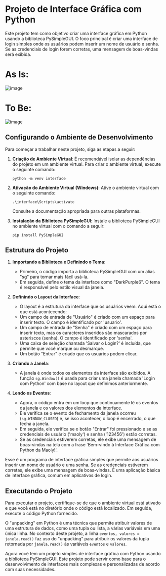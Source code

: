 # Projeto de Interface Gráfica com Python

Este projeto tem como objetivo criar uma interface gráfica em Python usando a biblioteca PySimpleGUI. O foco principal é criar uma interface de login simples onde os usuários podem inserir um nome de usuário e senha. Se as credenciais de login forem corretas, uma mensagem de boas-vindas será exibida.

# As Is:


![image](https://github.com/MaolyDevTech/Interface-Graf-Python/assets/144358009/c23e7366-3e72-4f58-9b60-caf1b6af892e)      

# To Be:

![image](https://github.com/MaolyDevTech/Interface-Graf-Python/assets/144358009/8ebaa548-6b00-4d44-a518-ff56725bbefe)


## Configurando o Ambiente de Desenvolvimento

Para começar a trabalhar neste projeto, siga as etapas a seguir:

1. **Criação de Ambiente Virtual**: É recomendável isolar as dependências do projeto em um ambiente virtual. Para criar o ambiente virtual, execute o seguinte comando:

   ```
   python -m venv interface
   ```

2. **Ativação do Ambiente Virtual (Windows)**: Ative o ambiente virtual com o seguinte comando:

   ```
   .\interface\Scripts\activate
   ```

   Consulte a documentação apropriada para outras plataformas.

3. **Instalação da Biblioteca PySimpleGUI**: Instale a biblioteca PySimpleGUI no ambiente virtual com o comando a seguir:

   ```
   pip install PySimpleGUI
   ```

## Estrutura do Projeto


1. **Importando a Biblioteca e Definindo o Tema**:

   - Primeiro, o código importa a biblioteca PySimpleGUI com um alias "sg" para tornar mais fácil usá-la.
   - Em seguida, define o tema da interface como "DarkPurple6". O tema é responsável pelo estilo visual da janela.

2. **Definindo o Layout da Interface**:

   - O layout é a estrutura da interface que os usuários veem. Aqui está o que está acontecendo:
   - Um campo de entrada de "Usuário" é criado com um espaço para inserir texto. O campo é identificado por 'usuario'.
   - Um campo de entrada de "Senha" é criado com um espaço para inserir texto, mas os caracteres inseridos são mascarados por asteriscos (senha). O campo é identificado por 'senha'.
   - Uma caixa de seleção chamada 'Salvar o Login?' é incluída, que permite que você marque ou desmarque.
   - Um botão "Entrar" é criado que os usuários podem clicar.

3. **Criando a Janela**:

   - A janela é onde todos os elementos da interface são exibidos. A função `sg.Window()` é usada para criar uma janela chamada 'Login com Python' com base no layout que definimos anteriormente.

4. **Lendo os Eventos**:

   - Agora, o código entra em um loop que continuamente lê os eventos da janela e os valores dos elementos da interface.
   - Ele verifica se o evento de fechamento da janela ocorreu (`sg.WINDOW_CLOSED`) e, se isso acontecer, o loop é encerrado, o que fecha a janela.
   - Em seguida, ele verifica se o botão "Entrar" foi pressionado e se as credenciais de usuário ('maoly') e senha ('123456') estão corretas.
   - Se as credenciais estiverem corretas, ele exibe uma mensagem de boas-vindas na tela com a frase 'Bem-vindo à Interface Gráfica com Python da Maoly!'.

Esse é um programa de interface gráfica simples que permite aos usuários inserir um nome de usuário e uma senha. Se as credenciais estiverem corretas, ele exibe uma mensagem de boas-vindas. É uma aplicação básica de interface gráfica, comum em aplicativos de login.


## Executando o Projeto

Para executar o projeto, certifique-se de que o ambiente virtual está ativado e que você está no diretório onde o código está localizado. Em seguida, execute o código Python fornecido.

O "unpacking" em Python é uma técnica que permite atribuir valores de uma estrutura de dados, como uma tupla ou lista, a várias variáveis em uma única linha. No contexto deste projeto, a linha `eventos, valores = janela.read()` faz uso do "unpacking" para atribuir os valores da tupla retornada por `janela.read()` às variáveis `eventos` e `valores`.

Agora você tem um projeto simples de interface gráfica com Python usando a biblioteca PySimpleGUI. Este projeto pode servir como base para o desenvolvimento de interfaces mais complexas e personalizadas de acordo com suas necessidades.
